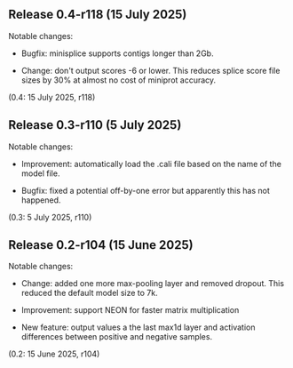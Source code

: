 Release 0.4-r118 (15 July 2025)
-------------------------------

Notable changes:

 * Bugfix: minisplice supports contigs longer than 2Gb.

 * Change: don't output scores -6 or lower. This reduces splice score file
   sizes by 30% at almost no cost of miniprot accuracy.

(0.4: 15 July 2025, r118)



Release 0.3-r110 (5 July 2025)
------------------------------

Notable changes:

 * Improvement: automatically load the .cali file based on the name of the
   model file.

 * Bugfix: fixed a potential off-by-one error but apparently this has not
   happened.

(0.3: 5 July 2025, r110)



Release 0.2-r104 (15 June 2025)
-------------------------------

Notable changes:

 * Change: added one more max-pooling layer and removed dropout. This reduced
   the default model size to 7k.

 * Improvement: support NEON for faster matrix multiplication

 * New feature: output values a the last max1d layer and activation differences
   between positive and negative samples.

(0.2: 15 June 2025, r104)
